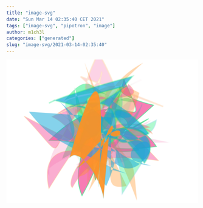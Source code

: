 ```yaml
---
title: "image-svg"
date: "Sun Mar 14 02:35:40 CET 2021"
tags: ["image-svg", "pipotron", "image"]
author: m1ch3l
categories: ["generated"]
slug: "image-svg/2021-03-14-02:35:40"
---
```


![](image.svg)
